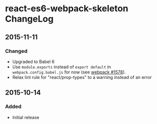 # react-es6-webpack-skeleton ChangeLog

## 2015-11-11
### Changed
* Upgraded to Babel 6
* Use `module.exports` instead of `export default` in `webpack.config.babel.js`
  for now (see [webpack #1578](https://github.com/webpack/webpack/pull/1578)).
* Relax lint rule for "react/prop-types" to a warning instead of an error

## 2015-10-14
### Added
* Initial release
